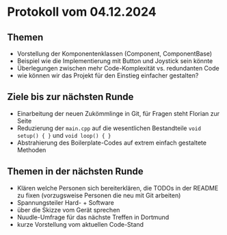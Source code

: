 # Protokoll vom 04.12.2024

## Themen

- Vorstellung der Komponentenklassen (Component, ComponentBase)
- Beispiel wie die Implementierung mit Button und Joystick sein könnte
- Überlegungen zwischen mehr Code-Komplexität vs. redundanten Code
- wie können wir das Projekt für den Einstieg einfacher gestalten?

## Ziele bis zur nächsten Runde
- Einarbeitung der neuen Zukömmlinge in Git, für Fragen steht Florian zur Seite
- Reduzierung der `main.cpp` auf die wesentlichen Bestandteile `void setup() { }` und `void loop() { }`
- Abstrahierung des Boilerplate-Codes auf extrem einfach gestaltete Methoden

## Themen in der nächsten Runde
- Klären welche Personen sich bereiterklären, die TODOs in der README zu fixen (vorzugsweise Personen die neu mit Git arbeiten)
- Spannungsteiler Hard- + Software
- über die Skizze vom Gerät sprechen
- Nuudle-Umfrage für das nächste Treffen in Dortmund
- kurze Vorstellung vom aktuellen Code-Stand
